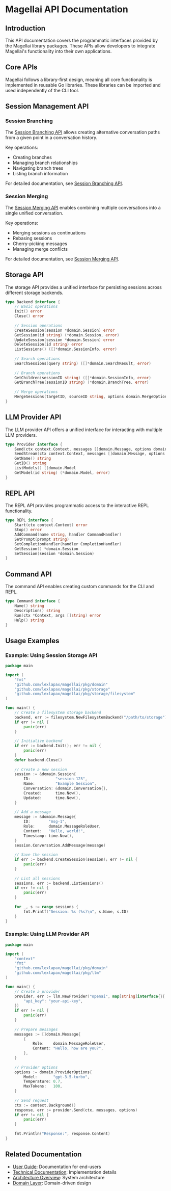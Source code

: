 # Magellai API Documentation

## Introduction

This API documentation covers the programmatic interfaces provided by the Magellai library packages. These APIs allow developers to integrate Magellai's functionality into their own applications.

## Core APIs

Magellai follows a library-first design, meaning all core functionality is implemented in reusable Go libraries. These libraries can be imported and used independently of the CLI tool.

## Session Management API

### Session Branching

The [Session Branching API](session-branching-api.md) allows creating alternative conversation paths from a given point in a conversation history.

Key operations:
- Creating branches
- Managing branch relationships
- Navigating branch trees
- Listing branch information

For detailed documentation, see [Session Branching API](session-branching-api.md).

### Session Merging

The [Session Merging API](session-merging-api.md) enables combining multiple conversations into a single unified conversation.

Key operations:
- Merging sessions as continuations
- Rebasing sessions
- Cherry-picking messages
- Managing merge conflicts

For detailed documentation, see [Session Merging API](session-merging-api.md).

## Storage API

The storage API provides a unified interface for persisting sessions across different storage backends.

```go
type Backend interface {
    // Basic operations
    Init() error
    Close() error
    
    // Session operations
    CreateSession(session *domain.Session) error
    GetSession(id string) (*domain.Session, error)
    UpdateSession(session *domain.Session) error
    DeleteSession(id string) error
    ListSessions() ([]*domain.SessionInfo, error)
    
    // Search operations
    SearchSessions(query string) ([]*domain.SearchResult, error)
    
    // Branch operations
    GetChildren(sessionID string) ([]*domain.SessionInfo, error)
    GetBranchTree(sessionID string) (*domain.BranchTree, error)
    
    // Merge operations
    MergeSessions(targetID, sourceID string, options domain.MergeOptions) (*domain.MergeResult, error)
}
```

## LLM Provider API

The LLM provider API offers a unified interface for interacting with multiple LLM providers.

```go
type Provider interface {
    Send(ctx context.Context, messages []domain.Message, options domain.ProviderOptions) (*domain.Message, error)
    SendStream(ctx context.Context, messages []domain.Message, options domain.ProviderOptions) (<-chan domain.StreamResponse, error)
    GetName() string
    GetID() string
    ListModels() []domain.Model
    GetModel(id string) (*domain.Model, error)
}
```

## REPL API

The REPL API provides programmatic access to the interactive REPL functionality.

```go
type REPL interface {
    Start(ctx context.Context) error
    Stop() error
    AddCommand(name string, handler CommandHandler)
    SetPrompt(prompt string)
    SetCompletionHandler(handler CompletionHandler)
    GetSession() *domain.Session
    SetSession(session *domain.Session)
}
```

## Command API

The command API enables creating custom commands for the CLI and REPL.

```go
type Command interface {
    Name() string
    Description() string
    Run(ctx *Context, args []string) error
    Help() string
}
```

## Usage Examples

### Example: Using Session Storage API

```go
package main

import (
    "fmt"
    "github.com/lexlapax/magellai/pkg/domain"
    "github.com/lexlapax/magellai/pkg/storage"
    "github.com/lexlapax/magellai/pkg/storage/filesystem"
)

func main() {
    // Create a filesystem storage backend
    backend, err := filesystem.NewFilesystemBackend("/path/to/storage")
    if err != nil {
        panic(err)
    }
    
    // Initialize backend
    if err := backend.Init(); err != nil {
        panic(err)
    }
    defer backend.Close()
    
    // Create a new session
    session := &domain.Session{
        ID:           "session-123",
        Name:         "Example Session",
        Conversation: &domain.Conversation{},
        Created:      time.Now(),
        Updated:      time.Now(),
    }
    
    // Add a message
    message := &domain.Message{
        ID:        "msg-1",
        Role:      domain.MessageRoleUser,
        Content:   "Hello, world!",
        Timestamp: time.Now(),
    }
    session.Conversation.AddMessage(message)
    
    // Save the session
    if err := backend.CreateSession(session); err != nil {
        panic(err)
    }
    
    // List all sessions
    sessions, err := backend.ListSessions()
    if err != nil {
        panic(err)
    }
    
    for _, s := range sessions {
        fmt.Printf("Session: %s (%s)\n", s.Name, s.ID)
    }
}
```

### Example: Using LLM Provider API

```go
package main

import (
    "context"
    "fmt"
    "github.com/lexlapax/magellai/pkg/domain"
    "github.com/lexlapax/magellai/pkg/llm"
)

func main() {
    // Create a provider
    provider, err := llm.NewProvider("openai", map[string]interface{}{
        "api_key": "your-api-key",
    })
    if err != nil {
        panic(err)
    }
    
    // Prepare messages
    messages := []domain.Message{
        {
            Role:    domain.MessageRoleUser,
            Content: "Hello, how are you?",
        },
    }
    
    // Provider options
    options := domain.ProviderOptions{
        Model:       "gpt-3.5-turbo",
        Temperature: 0.7,
        MaxTokens:   100,
    }
    
    // Send request
    ctx := context.Background()
    response, err := provider.Send(ctx, messages, options)
    if err != nil {
        panic(err)
    }
    
    fmt.Println("Response:", response.Content)
}
```

## Related Documentation

- [User Guide](../user-guide/README.md): Documentation for end-users
- [Technical Documentation](../technical/README.md): Implementation details
- [Architecture Overview](../technical/architecture.md): System architecture
- [Domain Layer](../technical/domain-layer-architecture.md): Domain-driven design